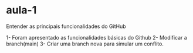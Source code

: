 # aula-1
Entender as principais funcionalidades do GitHub 

1- Foram apresentado as funcionalidades básicas do Github
2- Modificar a branch(main)
3- Criar uma branch nova para simular um conflito.




